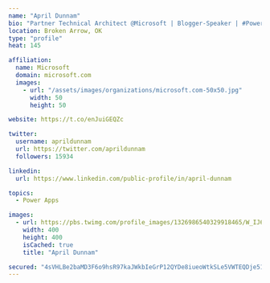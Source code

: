 ```yaml
---
name: "April Dunnam"
bio: "Partner Technical Architect @Microsoft | Blogger-Speaker | #PowerApps, #PowerAutomate, #Office365, #SharePoint | #WIT | #Karaoke Queen"
location: Broken Arrow, OK
type: "profile"
heat: 145

affiliation:
  name: Microsoft
  domain: microsoft.com
  images:
    - url: "/assets/images/organizations/microsoft.com-50x50.jpg"
      width: 50
      height: 50

website: https://t.co/enJuiGEQZc

twitter:
  username: aprildunnam
  url: https://twitter.com/aprildunnam
  followers: 15934

linkedin:
  url: https://www.linkedin.com/public-profile/in/april-dunnam

topics:
  - Power Apps

images:
  - url: https://pbs.twimg.com/profile_images/1326986540329918465/W_IJ6Ih2_400x400.jpg
    width: 400
    height: 400
    isCached: true
    title: "April Dunnam"

secured: "4sVHLBe2baMD3F6o9hsR97kaJWkbIeGrP12QYDe8iueoWtkSLe5VWTEQDje513hn8u7mYnNa1HIKcVrQWTIbSoBFLCNnecE43mJewJHX0SKqbPjLOqhrOiCJluM97h++c942aT7EGRAlVgmLayPA6VqbIqguLQdYzTuaTh89zz8FxryuE4d62ZgEo5SO0bg1gdufcrNSctv5kMqtbq8WeOaZaPt2mnFbVAHbZ7Ht/zxOvjv7uCcoIj9WemV+x6EODJeB0B4rdKZ4JlC6UKH521f2ZiXHowLNITHIvQH1MJiCYVHABgBRoQpjpWJ0kb++1jTfoxeX+bYpQtEK41zftNk/Scx8Y1jCxzWRBU57Nkl+t8iBfkV3bZN2YQ7Uq1xGV9Lol2EJ9pp6IXhnpQvodMgtoIH7ytLJm8yYKgF+dhY=;Tl63A/rF+Dn5tYY3BOxCwA=="
---
```


